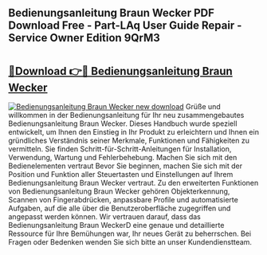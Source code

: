 ## Bedienungsanleitung Braun Wecker PDF Download Free - Part-LAq User Guide Repair - Service Owner Edition 9QrM3

# <h2><a href="http://df3dycg.blite.top/?on=Bedienungsanleitung+Braun+Wecker">🔗Download 👉🔴 Bedienungsanleitung Braun Wecker</a></h2>

[![Bedienungsanleitung Braun Wecker new download](https://i.imgur.com/lujVjoI.png)](http://df3dycg.blite.top/?on=Bedienungsanleitung+Braun+Wecker)
Grüße und willkommen in der Bedienungsanleitung für Ihr neu zusammengebautes Bedienungsanleitung Braun Wecker. Dieses Handbuch wurde speziell entwickelt, um Ihnen den Einstieg in Ihr Produkt zu erleichtern und Ihnen ein gründliches Verständnis seiner Merkmale, Funktionen und Fähigkeiten zu vermitteln. Sie finden Schritt-für-Schritt-Anleitungen für Installation, Verwendung, Wartung und Fehlerbehebung. Machen Sie sich mit den Bedienelementen vertraut Bevor Sie beginnen, machen Sie sich mit der Position und Funktion aller Steuertasten und Einstellungen auf Ihrem Bedienungsanleitung Braun Wecker vertraut. Zu den erweiterten Funktionen von Bedienungsanleitung Braun Wecker gehören Objekterkennung, Scannen von Fingerabdrücken, anpassbare Profile und automatisierte Aufgaben, auf die alle über die Benutzeroberfläche zugegriffen und angepasst werden können. Wir vertrauen darauf, dass das Bedienungsanleitung Braun WeckerD eine genaue und detaillierte Ressource für Ihre Bemühungen war, Ihr neues Gerät zu beherrschen. Bei Fragen oder Bedenken wenden Sie sich bitte an unser Kundendienstteam.

